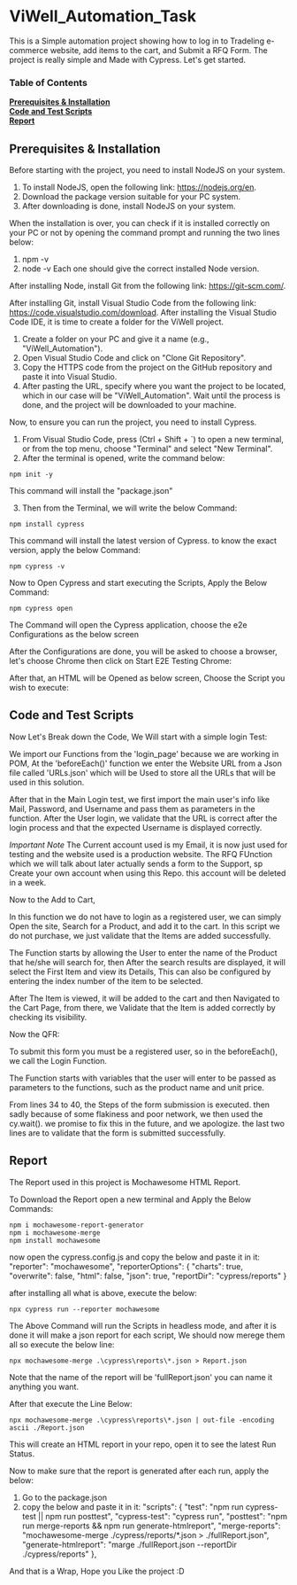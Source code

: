 # ViWell_Automation_Task
This is a Simple automation project showing how to log in to Tradeling e-commerce website, add items to the cart, and Submit a RFQ Form.
The project is really simple and Made with Cypress. Let's get started.


### Table of Contents  
**[Prerequisites & Installation](#prerequisites--installation)**<br>
**[Code and Test Scripts](#code-and-test-scripts)**<br>
**[Report](#report)**<br>

## Prerequisites & Installation
Before starting with the project, you need to install NodeJS on your system.
1) To install NodeJS, open the following link: https://nodejs.org/en.
2) Download the package version suitable for your PC system.
3) After downloading is done, install NodeJS on your system.

When the installation is over, you can check if it is installed correctly on your PC or not by opening the command prompt and running the two lines below:
1) npm -v
2) node -v
Each one should give the correct installed Node version.

After installing Node, install Git from the following link: https://git-scm.com/.

After installing Git, install Visual Studio Code from the following link: https://code.visualstudio.com/download.
After installing the Visual Studio Code IDE, it is time to create a folder for the ViWell project.

1) Create a folder on your PC and give it a name (e.g., "ViWell_Automation").
2) Open Visual Studio Code and click on "Clone Git Repository".
3) Copy the HTTPS code from the project on the GitHub repository and paste it into Visual Studio.
4) After pasting the URL, specify where you want the project to be located, which in our case will be "ViWell_Automation".
Wait until the process is done, and the project will be downloaded to your machine.

Now, to ensure you can run the project, you need to install Cypress.
1) From Visual Studio Code, press (Ctrl + Shift + `) to open a new terminal, or from the top menu, choose "Terminal" and select "New Terminal".
2) After the terminal is opened, write the command below:
```visual Studio Code
npm init -y
```
This command will install the "package.json"

3) Then from the Terminal, we will write the below Command:
```visual Studio Code
npm install cypress
```
This command will install the latest version of Cypress. to know the exact version, apply the below Command:
```visual Studio Code
npm cypress -v
```

Now to Open Cypress and start executing the Scripts, Apply the Below Command:
```visual Studio Code
npm cypress open
```
The Command will open the Cypress application, choose the e2e Configurations as the below screen

After the Configurations are done, you will be asked to choose a browser, let's choose Chrome then click on Start E2E Testing Chrome:


After that, an HTML will be Opened as below screen, Choose the Script you wish to execute:


## Code and Test Scripts
Now Let's Break down the Code, We Will start with a simple login Test:

We import our Functions from the 'login_page' because we are working in POM, At the 'beforeEach()' function we enter the Website URL from a Json file called 'URLs.json' which will be Used to store all the 
URLs that will be used in this solution.

After that in the Main Login test, we first import the main user's info like Mail, Password, and Username and pass them as parameters in the function.
After the User login, we validate that the URL is correct after the login process and that the expected Username is displayed correctly.

*Important Note*
The Current account used is my Email, it is now just used for testing and the website used is a production website. The RFQ FUnction which we will talk about later actually sends a form to the Support,
sp Create your own account when using this Repo. this account will be deleted in a week.


Now to the Add to Cart,

In this function we do not have to login as a registered user, we can simply Open the site, Search for a Product, and add it to the cart. In this script we do not purchase, we just validate that the Items
are added successfully.

The Function starts by allowing the User to enter the name of the Product that he/she will search for, then After the search results are displayed, it will select the First Item and view its Details,
This can also be configured by entering the index number of the item to be selected.

After The Item is viewed, it will be added to the cart and then Navigated to the Cart Page, from there, we Validate that the Item is added correctly by checking its visibility.


Now the QFR:

To submit this form you must be a registered user, so in the beforeEach(), we call the Login Function.

The Function starts with variables that the user will enter to be passed as parameters to the functions, such as the product name and unit price.

From lines 34 to 40, the Steps of the form submission is executed. then sadly because of some flakiness and poor network, we then used the cy.wait(). we promise to fix this in the future, and we apologize.
the last two lines are to validate that the form is submitted successfully.

## Report

The Report used in this project is Mochawesome HTML Report.

To Download the Report open a new terminal and Apply the Below Commands:

```visual Studio Code
npm i mochawesome-report-generator
npm i mochawesome-merge
npm install mochawesome
```

now open the cypress.config.js and copy the below and paste it in it:
    "reporter": "mochawesome",
    "reporterOptions": {
      "charts": true,
      "overwrite": false,
      "html": false,
      "json": true,
      "reportDir": "cypress/reports"
     }

after installing all what is above, execute the below:
```visual Studio Code
npx cypress run --reporter mochawesome  
```

The Above Command will run the Scripts in headless mode, and after it is done it will make a json report for each script, We should now merege them all so execute the below line:
```visual Studio Code
npx mochawesome-merge .\cypress\reports\*.json > Report.json
```
Note that the name of the report will be 'fullReport.json' you can name it anything you want.

After that execute the Line Below:
```visual Studio Code
npx mochawesome-merge .\cypress\reports\*.json | out-file -encoding ascii ./Report.json
```
This will create an HTML report in your repo, open it to see the latest Run Status.

Now to make sure that the report is generated after each run, apply the below:
1) Go to the package.json
2) copy the below and paste it in it:
"scripts": {
    "test":  "npm run cypress-test || npm run posttest",
    "cypress-test": "cypress run",
    "posttest": "npm run merge-reports && npm run generate-htmlreport",
    "merge-reports": "mochawesome-merge ./cypress/reports/*.json > ./fullReport.json",
    "generate-htmlreport": "marge ./fullReport.json --reportDir ./cypress/reports"
  },


And that is a Wrap, Hope you Like the project :D 
